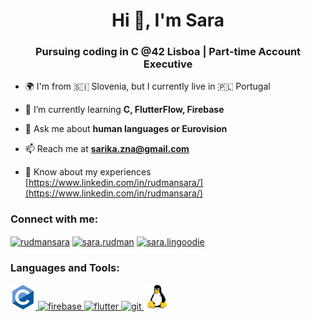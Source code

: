 <h1 align="center">Hi 👋, I'm Sara</h1>
<h3 align="center">Pursuing coding in C @42 Lisboa | Part-time Account Executive</h3>

- 🌍 I'm from 🇸🇮 Slovenia, but I currently live in 🇵🇱 Portugal 

- 🌱 I’m currently learning **C, FlutterFlow, Firebase**

- 💬 Ask me about **human languages or Eurovision**

- 📫 Reach me at **sarika.zna@gmail.com**

- 📄 Know about my experiences [https://www.linkedin.com/in/rudmansara/](https://www.linkedin.com/in/rudmansara/)

<h3 align="left">Connect with me:</h3>
<p align="left">
<a href="https://linkedin.com/in/rudmansara" target="blank"><img align="center" src="https://raw.githubusercontent.com/rahuldkjain/github-profile-readme-generator/master/src/images/icons/Social/linked-in-alt.svg" alt="rudmansara" height="30" width="40" /></a>
<a href="https://fb.com/sara.rudman" target="blank"><img align="center" src="https://raw.githubusercontent.com/rahuldkjain/github-profile-readme-generator/master/src/images/icons/Social/facebook.svg" alt="sara.rudman" height="30" width="40" /></a>
<a href="https://instagram.com/sara.lingoodie" target="blank"><img align="center" src="https://raw.githubusercontent.com/rahuldkjain/github-profile-readme-generator/master/src/images/icons/Social/instagram.svg" alt="sara.lingoodie" height="30" width="40" /></a>
</p>

<h3 align="left">Languages and Tools:</h3>
<p align="left"> <a href="https://www.cprogramming.com/" target="_blank" rel="noreferrer"> <img src="https://raw.githubusercontent.com/devicons/devicon/master/icons/c/c-original.svg" alt="c" width="40" height="40"/> </a> <a href="https://firebase.google.com/" target="_blank" rel="noreferrer"> <img src="https://www.vectorlogo.zone/logos/firebase/firebase-icon.svg" alt="firebase" width="40" height="40"/> </a> <a href="https://flutter.dev" target="_blank" rel="noreferrer"> <img src="https://www.vectorlogo.zone/logos/flutterio/flutterio-icon.svg" alt="flutter" width="40" height="40"/> </a> <a href="https://git-scm.com/" target="_blank" rel="noreferrer"> <img src="https://www.vectorlogo.zone/logos/git-scm/git-scm-icon.svg" alt="git" width="40" height="40"/> </a> <a href="https://www.linux.org/" target="_blank" rel="noreferrer"> <img src="https://raw.githubusercontent.com/devicons/devicon/master/icons/linux/linux-original.svg" alt="linux" width="40" height="40"/> </a> </p>
